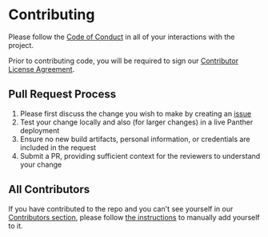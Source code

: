 # Contributing

Please follow the [Code of Conduct](https://github.com/panther-labs/panther/blob/master/docs/CODE_OF_CONDUCT.md)
in all of your interactions with the project.

Prior to contributing code, you will be required to sign our [Contributor License Agreement](https://cla-assistant.io/panther-labs/panther).

## Pull Request Process

1. Please first discuss the change you wish to make by creating an [issue](https://github.com/panther-labs/panther/issues)
1. Test your change locally and also (for larger changes) in a live Panther deployment
1. Ensure no new build artifacts, personal information, or credentials are included in the request
1. Submit a PR, providing sufficient context for the reviewers to understand your change

## All Contributors

If you have contributed to the repo and you can't see yourself in our [Contributors section](https://github.com/panther-labs/panther#contributors), please
follow [the instructions](https://allcontributors.org/docs/en/bot/usage) to manually add yourself to
it.
